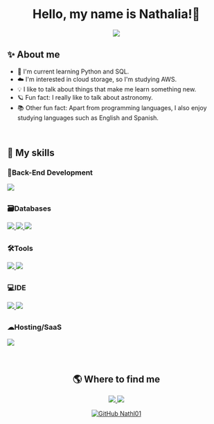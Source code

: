 <h1 align="center"> Hello, my name is Nathalia!🌙</h1>

<p align="center">
  <a href="https://github.com/DenverCoder1/readme-typing-svg"><img src="https://readme-typing-svg.herokuapp.com?font=Poppins&color=E7EC00&&size=25&center=true&vCenter=true&width=600&height=100&lines=I'm+always+looking+to+study+new+technologies,;Cloud+Analist+Jr.;Be+Welcome+:)"></a>
</p>

## ✨ About me

- 🌱 I'm current learning Python and SQL.<br>
- ☁️ I'm interested in cloud storage, so I'm studying AWS.<br>
- 💡 I like to talk about things that make me learn something new.<br>
- 🪐 Fun fact: I really like to talk about astronomy.<br>
- 📚 Other fun fact: Apart from programming languages, I also enjoy studying languages such as English and Spanish.<br>

<br>

## 🚀 My skills
<div align="left">
  <h3>🔧Back-End Development</h3>
  <a href="https://www.python.org/">
    <img src="https://img.shields.io/badge/Python-3776AB?style=for-the-badge&logo=python&logoColor=white">
  </a>
</div>

<div align="left">
  
  ## <h3>🗃Databases</h3>
  <a href="https://www.mongodb.com/">
    <img src="https://img.shields.io/badge/MongoDB-47A248?style=for-the-badge&logo=mongodb&logoColor=white">
  </a>
  <a href="https://www.postgresql.org/">
    <img src="https://img.shields.io/badge/PostgreSQL-336791?style=for-the-badge&logo=postgresql&logoColor=white">
  </a>
  <a href="https://www.mysql.com/">
    <img src="https://img.shields.io/badge/MySQL-4479A1?style=for-the-badge&logo=mysql&logoColor=white">
  </a>
  
<div align="left">
  
  ## <h3>🛠Tools</h3>
  <a href="https://www.microsoft.com/pt-br/power-platform/products/power-bi">
    <img src="https://img.shields.io/badge/Power%20BI-F2C811?style=for-the-badge&logo=power-bi&logoColor=black">
  </a>
  <a href="https://g.co/kgs/Hvz6QaA">
    <img src="https://img.shields.io/badge/Looker-4285F4?style=for-the-badge&logo=looker&logoColor=white">
  </a>
</div>

<div align="left">
  
  ## <h3>💻IDE</h3>
  <a href="https://code.visualstudio.com/">
    <img src="https://img.shields.io/badge/Visual_Studio_Code-007ACC?style=for-the-badge&logo=visual-studio-code&logoColor=white">
  </a>
  <a href="https://www.jetbrains.com/ides/">
    <img src="https://img.shields.io/badge/JetBrains-000000?style=for-the-badge&logo=jetbrains&logoColor=white">
  </a>
</div>

<div align="left">
  
  ## <h3>☁Hosting/SaaS</h3>
  <a href="https://docs.aws.amazon.com/">
    <img src="https://img.shields.io/badge/AWS-%23FF9900.svg?style=for-the-badge&logo=amazon-aws&logoColor=white">
  </a>
</div>
  
<br>
<br>

<div align="center">
<h2>🌎 Where to find me</h2>

<a href="https://www.linkedin.com/in/nathaliafrance/">
  <img src="https://img.shields.io/badge/-Nathalia-blue?style=flat-square&logo=Linkedin&logoColor=white">
</a>

<a href="mailto:nathaliafrance1@gmail.com">
  <img src="https://img.shields.io/badge/-Email-16c60c?style=flat-square&logo=Gmail&logoColor=white&link=mailto:nathaliafrance1@gmail.com)]">
</a>

[![GitHub Nathl01]( https://img.shields.io/github/followers/Nathl01?label=follow&style=social)](https://github.com/Nathl01)
</div>
